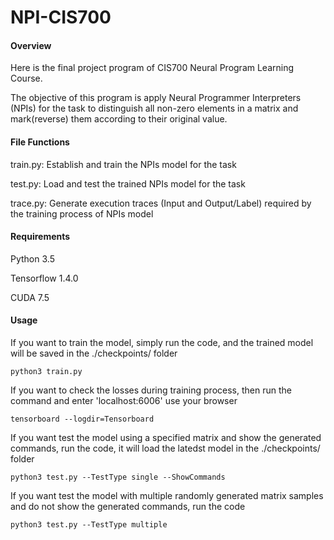 # NPI-CIS700

#### Overview
Here is the final project program of CIS700 Neural Program Learning Course.

The objective of this program is apply Neural Programmer Interpreters (NPIs) for the task to distinguish all non-zero elements in a matrix and mark(reverse) them according to their original value.

#### File Functions
train.py: Establish and train the NPIs model for the task

test.py: Load and test the trained NPIs model for the task

trace.py: Generate execution traces (Input and Output/Label) required by the training process of NPIs model

#### Requirements
Python 3.5

Tensorflow 1.4.0

CUDA 7.5

#### Usage
If you want to train the model, simply run the code, and the trained model will be saved in the ./checkpoints/ folder
```
python3 train.py
```

If you want to check the losses during training process, then run the command and enter 'localhost:6006' use your browser
```
tensorboard --logdir=Tensorboard
```

If you want test the model using a specified matrix and show the generated commands, run the code, it will load the latedst model in the ./checkpoints/ folder
```
python3 test.py --TestType single --ShowCommands
```

If you want test the model with multiple randomly generated matrix samples and do not show the generated commands, run the code
```
python3 test.py --TestType multiple
```
